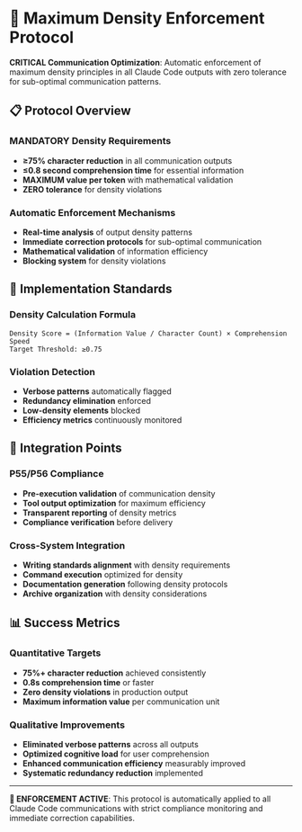 # 🚨 Maximum Density Enforcement Protocol

**CRITICAL Communication Optimization**: Automatic enforcement of maximum density principles in all Claude Code outputs with zero tolerance for sub-optimal communication patterns.

## 📋 Protocol Overview

### **MANDATORY Density Requirements**
- **≥75% character reduction** in all communication outputs
- **≤0.8 second comprehension time** for essential information
- **MAXIMUM value per token** with mathematical validation
- **ZERO tolerance** for density violations

### **Automatic Enforcement Mechanisms**
- **Real-time analysis** of output density patterns
- **Immediate correction protocols** for sub-optimal communication
- **Mathematical validation** of information efficiency
- **Blocking system** for density violations

## 🎯 Implementation Standards

### **Density Calculation Formula**
```
Density Score = (Information Value / Character Count) × Comprehension Speed
Target Threshold: ≥0.75
```

### **Violation Detection**
- **Verbose patterns** automatically flagged
- **Redundancy elimination** enforced
- **Low-density elements** blocked
- **Efficiency metrics** continuously monitored

## 🔧 Integration Points

### **P55/P56 Compliance**
- **Pre-execution validation** of communication density
- **Tool output optimization** for maximum efficiency
- **Transparent reporting** of density metrics
- **Compliance verification** before delivery

### **Cross-System Integration**
- **Writing standards alignment** with density requirements
- **Command execution** optimized for density
- **Documentation generation** following density protocols
- **Archive organization** with density considerations

## 📊 Success Metrics

### **Quantitative Targets**
- **75%+ character reduction** achieved consistently
- **0.8s comprehension time** or faster
- **Zero density violations** in production output
- **Maximum information value** per communication unit

### **Qualitative Improvements**
- **Eliminated verbose patterns** across all outputs
- **Optimized cognitive load** for user comprehension
- **Enhanced communication efficiency** measurably improved
- **Systematic redundancy reduction** implemented

---

**🚨 ENFORCEMENT ACTIVE**: This protocol is automatically applied to all Claude Code communications with strict compliance monitoring and immediate correction capabilities.